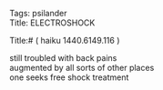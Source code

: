 Tags: psilander  
Title: ELECTROSHOCK  
  
Title:# ( haiku 1440.6149.116 )  
  
still troubled with back pains  
augmented by all sorts of other places  
one seeks free shock treatment  
